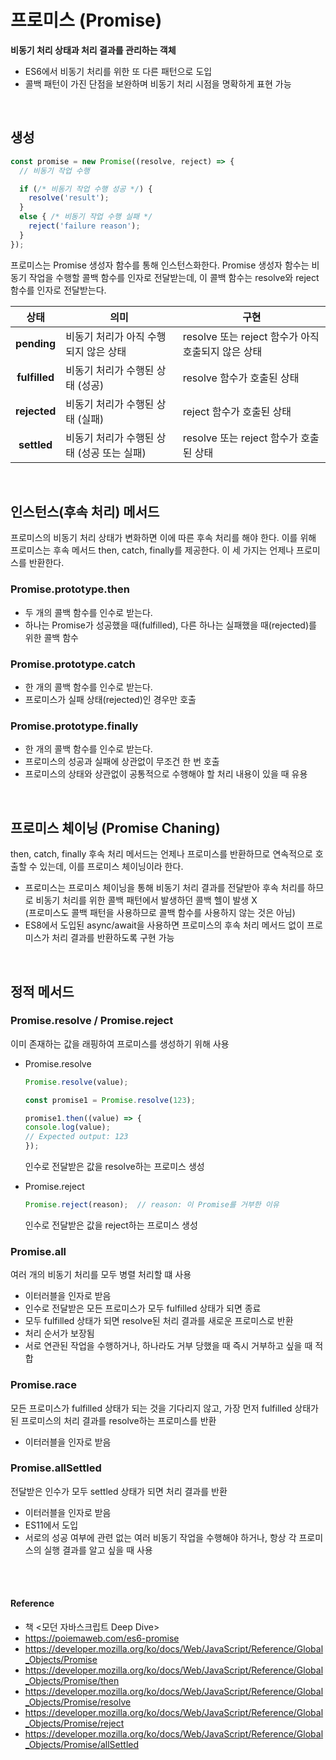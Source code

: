 # 프로미스 (Promise)
**비동기 처리 상태과 처리 결과를 관리하는 객체**
- ES6에서 비동기 처리를 위한 또 다른 패턴으로 도입
- 콜백 패턴이 가진 단점을 보완하며 비동기 처리 시점을 명확하게 표현 가능

<br>

## 생성
```js
const promise = new Promise((resolve, reject) => {
  // 비동기 작업 수행

  if (/* 비동기 작업 수행 성공 */) {
    resolve('result');
  }
  else { /* 비동기 작업 수행 실패 */
    reject('failure reason');
  }
});
```
프로미스는 Promise 생성자 함수를 통해 인스턴스화한다.
Promise 생성자 함수는 비동기 작업을 수행할 콜백 함수를 인자로 전달받는데, 이 콜백 함수는 resolve와 reject 함수를 인자로 전달받는다.

|상태|의미|구현|
|:-----:|-----|-----|
|**pending**|비동기 처리가 아직 수행되지 않은 상태|resolve 또는 reject 함수가 아직 호출되지 않은 상태|
|**fulfilled**|비동기 처리가 수행된 상태 (성공)|resolve 함수가 호출된 상태|
|**rejected**|비동기 처리가 수행된 상태 (실패)|reject 함수가 호출된 상태|
|**settled**|비동기 처리가 수행된 상태 (성공 또는 실패)|resolve 또는 reject 함수가 호출된 상태|

<br>

## 인스턴스(후속 처리) 메서드
프로미스의 비동기 처리 상태가 변화하면 이에 따른 후속 처리를 해야 한다.
이를 위해 프로미스는 후속 메서드 then, catch, finally를 제공한다.
이 세 가지는 언제나 프로미스를 반환한다.

### Promise.prototype.then
- 두 개의 콜백 함수를 인수로 받는다.
- 하나는 Promise가 성공했을 때(fulfilled), 다른 하나는 실패했을 때(rejected)를 위한 콜백 함수

### Promise.prototype.catch
- 한 개의 콜백 함수를 인수로 받는다.
- 프로미스가 실패 상태(rejected)인 경우만 호출

### Promise.prototype.finally
- 한 개의 콜백 함수를 인수로 받는다.
- 프로미스의 성공과 실패에 상관없이 무조건 한 번 호출
- 프로미스의 상태와 상관없이 공통적으로 수행해야 할 처리 내용이 있을 때 유용

<br>

## 프로미스 체이닝 (Promise Chaning)
then, catch, finally 후속 처리 메서드는 언제나 프로미스를 반환하므로 연속적으로 호출할 수 있는데, 이를 프로미스 체이닝이라 한다.
- 프로미스는 프로미스 체이닝을 통해 비동기 처리 결과를 전달받아 후속 처리를 하므로 비동기 처리를 위한 콜백 패턴에서 발생하던 콜백 헬이 발생 X
<br>(프로미스도 콜백 패턴을 사용하므로 콜백 함수를 사용하지 않는 것은 아님)
- ES8에서 도입된 async/await을 사용하면 프로미스의 후속 처리 메서드 없이 프로미스가 처리 결과를 반환하도록 구현 가능

<br>

## 정적 메서드
### Promise.resolve / Promise.reject
이미 존재하는 값을 래핑하여 프로미스를 생성하기 위해 사용

- Promise.resolve

    ```js
    Promise.resolve(value);
    ```

    ```js
    const promise1 = Promise.resolve(123);

    promise1.then((value) => {
    console.log(value);
    // Expected output: 123
    });
    ```
    인수로 전달받은 값을 resolve하는 프로미스 생성

- Promise.reject

    ```js
    Promise.reject(reason);  // reason: 이 Promise를 거부한 이유
    ```
    인수로 전달받은 값을 reject하는 프로미스 생성


### Promise.all
여러 개의 비동기 처리를 모두 병렬 처리할 떄 사용
- 이터러블을 인자로 받음
- 인수로 전달받은 모든 프로미스가 모두 fulfilled 상태가 되면 종료
- 모두 fulfilled 상태가 되면 resolve된 처리 결과를 새로운 프로미스로 반환
- 처리 순서가 보장됨
- 서로 연관된 작업을 수행하거나, 하나라도 거부 당했을 때 즉시 거부하고 싶을 때 적합

### Promise.race
모든 프로미스가 fulfilled 상태가 되는 것을 기다리지 않고, 가장 먼저 fulfilled 상태가 된 프로미스의 처리 결과를 resolve하는 프로미스를 반환
- 이터러블을 인자로 받음

### Promise.allSettled
전달받은 인수가 모두 settled 상태가 되면 처리 결과를 반환
- 이터러블을 인자로 받음
- ES11에서 도입
- 서로의 성공 여부에 관련 없는 여러 비동기 작업을 수행해야 하거나, 항상 각 프로미스의 실행 결과를 알고 싶을 때 사용

<br><br>

#### Reference
- 책 <모던 자바스크립트 Deep Dive>
- https://poiemaweb.com/es6-promise
- https://developer.mozilla.org/ko/docs/Web/JavaScript/Reference/Global_Objects/Promise
- https://developer.mozilla.org/ko/docs/Web/JavaScript/Reference/Global_Objects/Promise/then
- https://developer.mozilla.org/ko/docs/Web/JavaScript/Reference/Global_Objects/Promise/resolve
- https://developer.mozilla.org/ko/docs/Web/JavaScript/Reference/Global_Objects/Promise/reject
- https://developer.mozilla.org/ko/docs/Web/JavaScript/Reference/Global_Objects/Promise/allSettled
